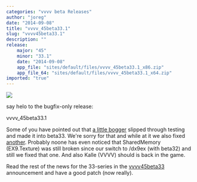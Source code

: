 ```yaml
---
categories: "vvvv beta Releases"
author: "joreg"
date: "2014-09-08"
title: "vvvv_45beta33.1"
slug: "vvvv45beta33.1"
description: ""
release: 
    major: "45"
    minor: "33.1"
    date: "2014-09-08"
    app_file: "sites/default/files/vvvv_45beta33.1_x86.zip"
    app_file_64: "sites/default/files/vvvv_45beta33.1_x64.zip"
imported: "true"
---
```



![](headquarter_0.jpg) 

say helo to the bugfix-only release: 
 
 vvvv_45beta33.1

Some of you have pointed out that [a little bogger](forum) slipped through testing and made it into beta33. We're sorry for that and while at it we also fixed [another](forum). Probably noone has even noticed that SharedMemory (EX9.Texture) was still broken since our switch to /dx9ex (with beta32) and still we fixed that one. And also Kalle (VVVV) should is back in the game. 

Read the rest of the news for the 33-series in the [vvvv45beta33](/blog/2014/vvvv45beta33) announcement and have a good patch (now really).
